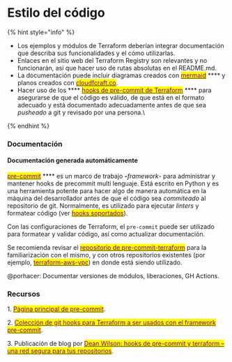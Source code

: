 # Estilo del código



{% hint style="info" %}


* Los ejemplos y módulos de Terraform deberían integrar documentación que describa sus funcionalidades y el cómo utilizarlas.
* Enlaces en el sitio web del Terraform Registry son relevantes y no funcionarán, así que hacer uso de rutas absolutas en el README.md.
* La documentación puede incluir diagramas creados con [<mark style="color:purple;">mermaid</mark>](https://github.com/mermaid-js/mermaid) **** y planos creados con [<mark style="color:purple;">cloudfcraft.co</mark>](https://www.cloudcraft.co).
* Hacer uso de los **** [<mark style="color:purple;">hooks de pre-commit de Terraform</mark>](https://github.com/antonbabenko/pre-commit-terraform) **** para asegurarse de que el código es válido, de que está en el formato adecuado y está documentado adecuadamente antes de que sea _pusheado_ a git y revisado por una persona.\

{% endhint %}

### **Documentación**

#### **Documentación generada automáticamente**

[<mark style="color:purple;">pre-commit</mark>](https://pre-commit.com) **** es un marco de trabajo **-**_framework_- para administrar y mantener hooks de precommit multi lenguaje. Está escrito en Python y es una herramienta potente para hacer algo de manera automática en la máquina del desarrollador antes de que el código sea _commiteado_ al repositorio de git. Normalmente, es utilizado para ejecutar _linters_ y formatear código (ver [<mark style="color:purple;">hooks soportados</mark>](https://pre-commit.com/hooks.html)).

Con las configuraciones de Terraform, el `pre-commit` puede ser utilizado para formatear y validar código, así como actualizar documentación.

Se recomienda revisar el [<mark style="color:purple;">repositorio de pre-commit-terraform</mark>](https://github.com/antonbabenko/pre-commit-terraform/blob/master/README.md) para la familiarización con el mismo, y con otros repositorios existentes (por ejemplo, [<mark style="color:purple;">terraform-aws-vpc</mark>](https://github.com/terraform-aws-modules/terraform-aws-vpc)) en donde está siendo utilizado.

@porhacer: Documentar versiones de módulos, liberaciones, GH Actions.

### Recursos

1\. <mark style="color:purple;"></mark> [<mark style="color:purple;">Página principal de pre-commit</mark>](https://pre-commit.com).

2\. [<mark style="color:purple;">Colección de git hooks para Terraform a ser usados con el framework pre-commit</mark>](https://github.com/antonbabenko/pre-commit-terraform).

3\. Publicación de blog por [<mark style="color:purple;">Dean Wilson: hooks de pre-commit y terraform – una red segura para tus repositorios</mark>](https://www.unixdaemon.net/tools/terraform-precommit-hooks/).

